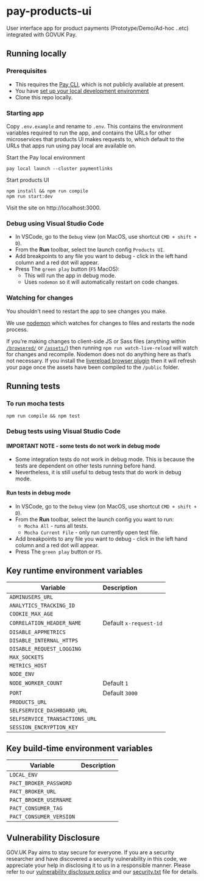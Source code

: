 # pay-products-ui 

User interface app for product payments (Prototype/Demo/Ad-hoc ..etc) integrated with GOVUK Pay.

## Running locally

### Prerequisites

* This requires the [Pay CLI](https://github.com/alphagov/pay-infra/tree/master/cli), which is not publicly available at present.
* You have [set up your local development environment](https://pay-team-manual.cloudapps.digital/manual/setup-local-dev-environment.html)
* Clone this repo locally.

### Starting app

Copy `.env.example` and rename to `.env`. This contains the environment variables required to run the app, and contains the URLs for other microservices that products UI makes requests to, which default to the URLs that apps run using pay local are available on.

Start the Pay local environment 

```
pay local launch --cluster paymentlinks
```

Start products UI

```
npm install && npm run compile
npm run start:dev
```

Visit the site on http://localhost:3000.

### Debug using Visual Studio Code

* In VSCode, go to the `Debug` view (on MacOS, use shortcut `CMD + shift + D`).
* From the **Run** toolbar, select tne launch config `Products UI`.
* Add breakpoints to any file you want to debug - click in the left hand column and a red dot will appear.
* Press The `green play` button (`F5` MacOS):
    * This will run the app in debug mode.
    * Uses `nodemon` so it will automatically restart on code changes.

### Watching for changes

You shouldn’t need to restart the app to see changes you make.

We use [nodemon](https://github.com/remy/nodemon) which watches for changes to files and restarts the node process.

If you’re making changes to client-side JS or Sass files (anything within [`/browsered/`](app/browsered) or [`/assets/`](app/assets/)) then running `npm run watch-live-reload` will watch for changes and recompile. Nodemon does not do anything here as that’s not necessary. If you install the [livereload browser plugin](http://livereload.com/extensions/) then it will refresh your page once the assets have been compiled to the `/public` folder.

## Running tests

### To run mocha tests
```
npm run compile && npm test
```
### Debug tests using Visual Studio Code

#### IMPORTANT NOTE - some tests do not work in debug mode
* Some integration tests do not work in debug mode.  This is because the tests are dependent on other tests running before hand.
* Nevertheless, it is still useful to debug tests that do work in debug mode.

#### Run tests in debug mode
* In VSCode, go to the `Debug` view (on MacOS, use shortcut `CMD + shift + D`).
* From the **Run** toolbar, select the launch config you want to run:
  * `Mocha All` - runs all tests.
  * `Mocha Current File` - only run currently open test file.
* Add breakpoints to any file you want to debug - click in the left hand column and a red dot will appear.
* Press The `green play` button or `F5`.

## Key runtime environment variables

| Variable                       | Description                               |
| ------------------------------ |:----------------------------------------- |
| `ADMINUSERS_URL`               | 
| `ANALYTICS_TRACKING_ID`        | 
| `COOKIE_MAX_AGE`               | 
| `CORRELATION_HEADER_NAME`      | Default `x-request-id`
| `DISABLE_APPMETRICS`           | 
| `DISABLE_INTERNAL_HTTPS`       | 
| `DISABLE_REQUEST_LOGGING`      | 
| `MAX_SOCKETS`                  | 
| `METRICS_HOST`                 | 
| `NODE_ENV`                     | 
| `NODE_WORKER_COUNT`            | Default `1`
| `PORT`                         | Default `3000`
| `PRODUCTS_URL`                 | 
| `SELFSERVICE_DASHBOARD_URL`    | 
| `SELFSERVICE_TRANSACTIONS_URL` | 
| `SESSION_ENCRYPTION_KEY`       | 


## Key build-time environment variables

| Variable                | Description                               |
| ----------------------- |:----------------------------------------- |
| `LOCAL_ENV`             | 
| `PACT_BROKER_PASSWORD`  | 
| `PACT_BROKER_URL`       | 
| `PACT_BROKER_USERNAME`  | 
| `PACT_CONSUMER_TAG`     | 
| `PACT_CONSUMER_VERSION` | 

## Vulnerability Disclosure

GOV.UK Pay aims to stay secure for everyone. If you are a security researcher and have discovered a security vulnerability in this code, we appreciate your help in disclosing it to us in a responsible manner. Please refer to our [vulnerability disclosure policy](https://www.gov.uk/help/report-vulnerability) and our [security.txt](https://vdp.cabinetoffice.gov.uk/.well-known/security.txt) file for details.
